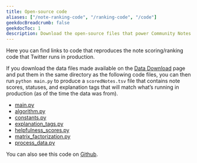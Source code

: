 ```yaml
---
title: Open-source code
aliases: ["/note-ranking-code", "/ranking-code", "/code"]
geekdocBreadcrumb: false
geekdocToc: 1
description: Download the open-source files that power Community Notes on Twitter.
---
```


Here you can find links to code that reproduces the note scoring/ranking code that Twitter runs in production.

If you download the data files made available on the [Data Download](https://twitter.com/i/communitynotes/download-data) page and put them in the same directory as the following code files, you can then run `python main.py` to produce a `scoredNotes.tsv` file that contains note scores, statuses, and explanation tags that will match what’s running in production (as of the time the data was from).

- [main.py](../sourcecode/main.py)
- [algorithm.py](../sourcecode/algorithm.py)
- [constants.py](../sourcecode/constants.py)
- [explanation_tags.py](../sourcecode/explanation_tags.py)
- [helpfulness_scores.py](../sourcecode/helpfulness_scores.py)
- [matrix_factorization.py](../sourcecode/matrix_factorization.py)
- [process_data.py](../sourcecode/process_data.py)

You can also see this code on [Github](https://github.com/twitter/communitynotes/tree/main/sourcecode).
